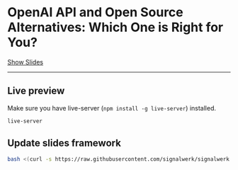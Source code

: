 # OpenAI API and Open Source Alternatives: Which One is Right for You?

[Show Slides](https://signalwerk.github.io/talk.ai-libre-and-openai-api/)

---

## Live preview

Make sure you have live-server (`npm install -g live-server`) installed.

```sh
live-server
```

## Update slides framework

```sh
bash <(curl -s https://raw.githubusercontent.com/signalwerk/signalwerk.slides.md/main/update.sh)
```
